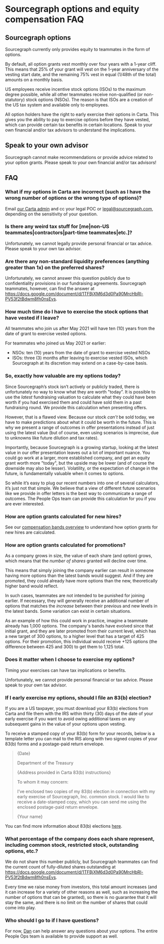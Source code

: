 # Sourcegraph options and equity compensation FAQ

## Sourcegraph options

Sourcegraph currently only provides equity to teammates in the form of options.

By default, all option grants vest monthly over four years with a 1-year cliff. This means that 25% of your grant will vest on the 1-year anniversary of the vesting start date, and the remaining 75% vest in equal (1/48th of the total) amounts on a monthly basis.

US employees receive incentive stock options (ISOs) to the maximum degree possible, while all other teammates receive non-qualified (or non-statutory) stock options (NSOs). The reason is that ISOs are a creation of the US tax system and available only to employees.

All option holders have the right to early exercise their options in Carta. This gives you the ability to pay to exercise options before they have vested, which can provide certain tax benefits in certain locations. Speak to your own financial and/or tax advisors to understand the implications.

## Speak to your own advisor

Sourcegraph cannot make recommendations or provide advice related to your option grants. Please speak to your own financial and/or tax advisors!

## FAQ

### What if my options in Carta are incorrect (such as I have the wrong number of options or the wrong type of options)?

Email [our Carta admin](https://docs.google.com/document/d/1i-JS8Vv2uvvUyUqxiW-PSemvhsg9kjs3evsPzFFYi5k/edit?usp=sharing) and cc your legal POC or legal@sourcegraph.com, depending on the sensitivity of your question.

### Is there any weird tax stuff for [me|non-US teammates|contractors|part-time teammates|etc.]?

Unfortunately, we cannot legally provide personal financial or tax advice. Please speak to your own tax advisor.

### Are there any non-standard liquidity preferences (anything greater than 1x) on the preferred shares?

Unfortunately, we cannot answer this question publicly due to confidentiality provisions in our fundraising agreements. Sourcegraph teammates, however, can find the answer at https://docs.google.com/document/d/1TFBjXM6d3d0Pa90MrcHbRl-PV53f2tBdwm8fh0nsEvs.

### How much time do I have to exercise the stock options that have vested if I leave?

All teammates who join us after May 2021 will have ten (10) years from the date of grant to exercise vested options.

For teammates who joined us May 2021 or earlier:

- NSOs: ten (10) years from the date of grant to exercise vested NSOs
- ISOs: three (3) months after leaving to exercise vested ISOs, which Sourcegraph at its discretion may extend on a case-by-case basis.

### So, exactly how valuable are my options today?

Since Sourcegraph’s stock isn’t actively or publicly traded, there is unfortunately no way to know what they are worth "today”. It is possible to use the _latest_ fundraising valuation to calculate what they could have been worth if you had exercised them and could have sold them in a past fundraising round. We provide this calculation when presenting offers.

However, that is a flawed view. Because our stock _can’t_ be sold today, we have to make predictions about what it could be worth in the future. This is why we present a range of outcomes in offer presentations instead of just using the latest value (but of course, even using scenarios is imprecise, due to unknowns like future dilution and tax rates).

Importantly, because Sourcegraph is a growing startup, looking at the latest value in our offer presentation leaves out a lot of important nuance. You could go work at a larger, more established company, and get an equity grant worth more "today", but the upside may be lower (and of course the downside may also be lesser). Volatility, or the expectation of change in the future, is fundamentally valuable when it comes to options.

So while it’s easy to plug our recent numbers into one of several calculators, it’s just not that simple. We believe that a view of different future scenarios like we provide in offer letters is the best way to communicate a range of outcomes. The People Ops team can provide this calculation for you if you are ever interested.

### How are option grants calculated for new hires?

See our [compensation bands overview](index.md#how-bands-are-created) to understand how option grants for new hires are calculated.

### How are option grants calculated for promotions?

As a company grows in size, the value of each share (and option) grows, which means that the _number of shares_ granted will decline over time.

This means that simply joining the company earlier can result in someone having more options than the latest bands would suggest. And if they are promoted, they could already have more options than the new, theoretically higher band would reflect.

In such cases, teammates are not intended to be punished for joining earlier. If necessary, they will generally receive an additional number of options that matches the _increase_ between their previous and new levels in the latest bands. Some variation can exist in certain situations.

As an example of how this could work in practice, imagine a teammate already has 1,000 options. The company's bands have evolved since that initial grant, and they are later promoted from their current level, which has a new target of 300 options, to a higher level that has a target of 425 options. For their promotion, this individual would receive +125 options (the difference between 425 and 300) to get them to 1,125 total.

### Does it matter when I choose to exercise my options?

Timing your exercises can have tax implications or benefits.

Unfortunately, we cannot provide personal financial or tax advice. Please speak to your own tax advisor.

### If I early exercise my options, should I file an 83(b) election?

If you are a US taxpayer, you must download your 83(b) elections from Carta and file them with the IRS within thirty (30) days of the date of your early exercise if you want to avoid owing additional taxes on any subsequent gains in the value of your options upon vesting.

To receive a stamped copy of your 83(b) form for your records, below is a template letter you can mail to the IRS along with two signed copies of your 83(b) forms and a postage-paid return envelope.

> {Date}
>
> Department of the Treasury
>
> {Address provided in Carta 83(b) instructions}
>
> To whom it may concern:
>
> I’ve enclosed two copies of my 83(b) election in connection with my early exercise of Sourcegraph, Inc. common stock. I would like to receive a date-stamped copy, which you can send me using the enclosed postage-paid return envelope.
>
> {Your name}

You can find more information about 83(b) elections [here](https://carta.com/blog/fixing-83b-elections/).

### What percentage of the company does each share represent, including common stock, restricted stock, outstanding options, etc.?

We do not share this number publicly, but Sourcegraph teammates can find the current count of fully-diluted shares outstanding at https://docs.google.com/document/d/1TFBjXM6d3d0Pa90MrcHbRl-PV53f2tBdwm8fh0nsEvs.

Every time we raise money from investors, this total amount increases (and it can increase for a variety of other reasons as well, such as increasing the number of options that can be granted), so there is no guarantee that it will stay the same, and there is no limit on the number of shares that could come into play.

### Who should I go to if I have questions?

For now, [Dan](../../../team/index.md#dan-adler) can help answer any questions about your options. The entire People Ops team is available to provide support as well.
